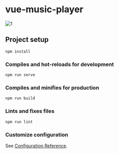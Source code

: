 # vue-music-player
![1](https://user-images.githubusercontent.com/56195913/96770551-3efce180-13e9-11eb-9462-18d6f66b6f04.png)
## Project setup
```
npm install
```

### Compiles and hot-reloads for development
```
npm run serve
```

### Compiles and minifies for production
```
npm run build
```

### Lints and fixes files
```
npm run lint
```

### Customize configuration
See [Configuration Reference](https://cli.vuejs.org/config/).
